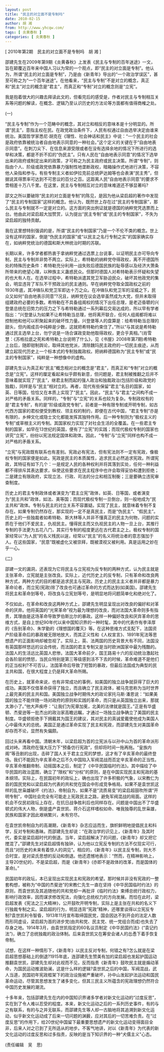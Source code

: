 ```yaml
---
layout: post
title: "民主的对立面不是专制吗"
date: 2010-02-15
author: 胡 湘
from: http://www.yhcqw.com/
tags: [ 炎黄春秋 ]
categories: [ 炎黄春秋 ]
---
```



[ 2010年第2期　民主的对立面不是专制吗　胡 湘 ]


邵建先生在2009年第9期《炎黄春秋》上发表《民主与专制的百年迷途》一文，旨在颠覆近百年来中国人习以为常的一个观点，即“民主的对立面是专制”。他认为，所谓“民主的对立面是专制”，乃是由《新青年》导出的“一个政治学误区”，甚至可称之为“一个百年迷途”。在他看来，“民主与专制”不是对立的概念，真正和“民主”对立的概念是“君主”，而真正和“专制”对立的概念则是“立宪”。

我是抱着很大的兴趣去拜读此文的，但看完后的感受是，作者对民主与专制相互关系等问题的解读，在概念、逻辑乃至认识历史的方法论等方面都有值得商榷之处。

(一)


“民主与专制”作为一个范畴中的概念，其对立和相反的意味本是十分明显的。所谓“民主”，意指主权在民。在政党政治条件下，人民有权通过自由选举决定由谁来统治。美国哲学家悉尼·胡克在《理性、社会神话和民主》中说：“一个民主的社会是政府依靠被统治者自由地表示同意的一种社会。”这个定义的关键在于“自由地表示同意”。在刺刀尖下、在信息来源受限或者在没有选择余地的情况下所进行的选举和决策，都是不折不扣的“伪民主”。只有人民在“自由地表示同意”的情况下选举出来的政府或制定出来的政策，才可称之为民主政府或民主决策。所谓“专制”，则指由个人、阶级或政党依靠暴力强制性地垄断政权，暗箱操作式地进行决策，不容他人染指和参与。有些专制主义者如伊拉克前总统萨达姆等也会表演“民主秀”，但据说其得票率可达到不可思议的百分之百。这距离人民“自由地表示同意”的要求不啻相差十万八千里。在这里，民主与专制相互对立的意味难道还不够显著吗?


邵文之所以要破除“民主的对立面是专制”的陈见，是因为他从梁启超的著作中发现了“民主的专制国家”这样的概念。他认为，既然世上存在过“民主的专制国家”，那么民主与专制就不一定是对立的。这方面的突出例证就是德国的纳粹党凭选票而上台。他由此对梁启超大加赞赏，认为提出“民主专制”或“民主的专制国家”，不失为梁启超的独特贡献。


我在这里想特别强调的是，所谓“民主的专制国家”乃是一个不伦不类的概念。世上没有这样的国家，倒是“伪民主的国家”或“以民主之名行专制之实”的国家确实存在，如纳粹党统治的德国和斯大林统治时期的苏联。


长期以来，许多学者都热衷于拿纳粹党通过选票上台说事，以证明民主亦可导向专制，民主与专制并非势不两立。实际上，希特勒的纳粹党夺得政权，离不开德国所处的特殊历史条件：希特勒充分利用一战失败后德国民族的耻辱感以及经济大萧条所带来的绝望心理，以种族主义蛊惑民众。但那时德国人对希特勒表示怀疑和失望的也大有人在。在选举过程中，希特勒派遣其党卫军胁迫民众，破坏其他政党的集会，明显违背了军队不干预政治的民主通则。早在纳粹党夺取全国政权之前的1930年底，其冲锋队和党卫军即达十万之众。在冲锋队和党卫军的淫威之下，民众又如何“自由地表示同意”?况且，纳粹党在议会选举虽然成为大党，但并未取得组建政府必要的多数。希特勒在不具备组阁权的情况下出任总理，是老迈昏聩的兴登堡总统在旧势力的压力之下与希特勒通过一系列幕后交易达成的，所以早有学者指出：“兴登堡认为如果不让希特勒当总理，他将离开联合，任何人组阁都将难以控制他和他可以积聚起来的破坏性力量。兴登堡等人的盘算是：给希特勒当总理的甜头，但内阁成员中纯粹是少数，这就把希特勒约束住了。”所以“与其说是希特勒通过民主选举上台，勿宁说是一场合谋政变助他取得政权，更合乎真相。”(肖雪慧：《苏格拉底之死和希特勒上台说明了什么》，见《书屋》2008年第7期)希特勒上台后，随即钳制舆论，取缔其他党派，清除魏玛民主政府的一切民主痕迹，从而建立起现代历史上一个标本式的专制独裁政权。把纳粹德国称为“民主专制”或“民主的专制国家”，纯粹是一种想像中的虚构。


邵建先生认为真正和“民主”概念相对立的概念是“君主”，而真正和“专制”对立的概念是“立宪”。这样的厘定看起来似乎颇有新意，但问题是，君主制被推翻之后并不意味着就实现了“民主”，继君主制而起的强人政治和独裁政治(包括阶级和政党的独裁)，同样是与“民主”相对立的。再者，现代有些保留“君主”名目的国家，如英、日等国，恰恰又在本质上实现了“民主”。因此，“民主”与“君主”之间构不成一对严格的矛盾关系。同样的，“专制”与“立宪”的关系也较为复杂。专制政权有的是“君主专制”，有的是“阶级或政党专制”。前者是一种有限专制或开明专制，如古代西方国家的君权便受到教权、领主权的制约，即便在古代中国，“君主专制”亦是有限的，乡绅文化或隐士文化都能发挥其独特作用。后一种专制则为“极权主义的专制”或草根主义的专制。其国家权力实现了对社会生活的全覆盖。在一些君主专制的国家，如早在13世纪的英国，便有了“立宪”的实践；而现代极权专制的国家也讲究“立宪”，纷纷以宪法规定国体和政体。因此，“专制”与“立宪”同样也构不成一对严格的矛盾关系。


“立宪”与宪政既有联系也有差别。宪政必有宪法，但有宪法则不一定有宪政，像极权专制的国家便是如此。宪政是民主的本质属性，追求民主必然追求宪政。所谓宪政，其特征有如下几个：一是规定人民的各种权利并将其落到实处，任何一种利益都不得排斥其表达要求，纵使这些要求在民主程序中也许会取得妥协和遭到拒绝；二是建立有限政府，实现立法、行政、司法的分立和相互制衡；三是要确立违宪审查制度。


历史上的君主专制政体或者演变为“君主立宪”政体，如英、日等国，或者演变为“民主共和”政体，如法、美等国；而现代极权专制一旦倒台，则一般地成为“民主共和”政体。专制与民主的对立关系不容置疑。实现了民主，就意味着专制不复存在。如果专制仍然存在，那实现的一定不是真民主，而是“伪民主”、“假民主”。历史上的一些独裁者如希特勒、斯大林等人并非不懂真正的民主为何物，问题的实质在于他们不爱民主，仇视民主。懂得民主而又仇视民主的人物一旦上台，其推行专制的手法更为五花八门，其实行专制的程度更远在古代君主之上。极权专制的国家经常以“为人民”的名义残民以逞，经常以“民主”的名义将统治者的意志强加于人。在这些国家，“民意”既被虚化又被崇拜，既被漠视又被利用。真是运用之妙在乎一心。

(二)


邵建一文的漏洞，还表现为它将民主与立宪视为反专制的两种方式，认为民主就是主张革命，立宪就是主张改良。实际上，近代历史上的反专制，只有革命和改良两种方式，两种方式的目的都是追求民主与宪政。历史上的民主主义者并非都是暴力革命论者，而立宪(宪政)除了改良也可通过革命的方式而达到(如美国)。邵建先生将民主和革命划等号，将改良与立宪划等号，是明显地将问题简单化和绝对化了。


不仅如此，在革命和改良这两种方式上，邵建先生明显呈现出对改良的偏好和对革命的厌弃。他将英国的“光荣革命”视为最为理想的改良，而对法国大革命则多有指责，其理由是这场革命导致罗伯斯比尔的暴政。这样一种偏好改良和厌弃革命的思维方式，是自上世纪90年代以来中国知识界的一种时髦，其中的代表作有李泽厚的《告别革命》、朱学勤的《理想国的覆灭》等。在这种思维方式支配下，法国资产阶级革命后的暴政被无限地放大，而其正义性和《人权宣言》、1891年宪法等思想遗产的正面影响却被忽视了。实际上，英、法两国的历史背景大有不同，法国没有英国那样悠远的议会传统，而法国的君主专制又是当时欧洲国家中最为残酷的。法国人的生活远比英国人悲惨。法国大革命前夕，国王路易十六的反动统治激起社会各阶层的愤怒，当民众特别是第三等级感到活不下去的时候，革命难道不是他们的正当权利?不可否认，法国革命后导致了短暂的暴政，但最后法国成为典型的民主共和国，在很大程度上仍是拜大革命所赐。


在历史上，就革命来说，也有非常成功的事例，如美国的独立战争就获得了巨大的成功。美国不仅借革命获得了独立，而且确立了民主政体，被马克思称为当时世界上最完美的民主共和国。美国独立战争时期伟大的政论家托马斯·潘恩说：“如果美国的独立不能伴随一场对政府的原则和实践的革命，而只是从英国独立出来，那就太渺小了。”他大声疾呼：“让我们为宪章加冕，北美的法律就是国王。”正是有华盛顿、杰斐逊等一批杰出的政治家高瞻远瞩，才通过一场独立战争确立了美国的民主制度。华盛顿拒绝手下拥戴其为国王的建议，其对民主的真诚爱戴使他成为美国人心中最伟大的总统。美国正是通过革命实现了民主和宪政，而邵建先生对美国革命却存而不论，显然有失偏颇。


回过头来再看中国。清朝末年，以梁启超为首的立宪派与以孙中山为首的革命派形成对峙。清政府在强大压力下“预备仿行宪政”，但却将时间一拖再拖。“皇族内阁”等丑剧的出现，击碎了国人关于君主立宪的梦想，这才有了辛亥革命的最终登场。我们不能因为辛亥革命之后不久中国陷入军阀混战而否定辛亥革命的正当性。辛亥革命推翻帝制、动摇国本之后，制定了《中华民国临时约法》。其中描绘了中华民国的政治蓝图，确立了“限权”和“分权”的原则，是在中国实现民主和宪政的基本纲领。实际上，在民国初年的政坛上，确也出现了许多积极的气象，以宋教仁为首的国民党和以梁启超为代表的共和党在国会中形成竞争格局。如果不是袁世凯这样的乱世枭雄破坏《约法》，帝制自为，如果不是“流质易变”的梁启超鼓吹所谓“开明专制”，中国社会完全有可能走上宪政民主之路，避免军阀混战的局面。这样的机会不仅民初政坛上存在，在抗日战争胜利后也同样存在。问题是中国出不了华盛顿式的伟大人物，倒是盛产袁世凯、蒋介石这样嗜权如命、唯我独尊的乱世枭雄，民族和国家才因此艰祸繁兴，未有穷尽。


在袁世凯帝制自为的高潮期，《新青年》杂志应运而生，旗帜鲜明地提倡民主和科学，反对专制和愚昧。而邵建先生却说：“在政治学的识见上，《新青年》及其时代，委实是梁启超时代的倒退。当年，梁启超解决了的问题，《新青年》却又把它搅混了。”邵建先生对梁启超情有独钟，认为他以立宪反专制的方法不仅现实可行，而且“对历史的未来有着惊人的洞见”。相应的，《新青年》以民主反专制，则大不合时宜，是对梁氏思想的反动和倒退。他还遗憾地表示：“然而，在精神影响上，主导20世纪的，不是梁启超，而是《新青年》(亦即不是政体的改革，而是国体的革命)。”


民国初年的政坛，本已呈现出实现民主和宪政的希望。那时候并非没有宪政的一整套构想，被称为“中国的杰斐逊”的宋教仁先生一直在坚持《中华民国临时约法》的原则，而袁世凯及其追随他的共和党却一再批评《临时约法》束缚总统行政权力，影响行政效率，因而谋求修改宪法，向强化总统权力的方向发展。而恰在此时，梁启超发表《宪法之三大精神》，公开鼓吹开明专制，实际上是主张在共和的名义下行独裁专制之实。梁启超的行为，明显违背“宪政”精神，还哪里谈得以立宪反专制?袁世凯利令智昏，1913年11月宣布取缔国民党，国会因达不到开会的法定人数而形同虚设，梁启超为首的进步党(由共和党、民主党、统一党组合而成)也失去了存身之地。1914年3月，由袁世凯指定的60名议员制定《中华民国约法》(“袁记约法”)，确立了总统独裁的政治体制。后来袁世凯又在筹安会诸人的怂恿下着手恢复帝制。


试想，在这样一种情形下，《新青年》以民主反对专制，何错之有?怎么就是在梁启超思想基础上的倒退?1915年底，连邵建先生赞美有加的梁启超也发起护国运动推翻袁世凯，邵建先生却对此视而不见，反而指责《新青年》鼓吹民主就是煽动革命，为国民运动推波助澜，这是什么样的逻辑?袁世凯之后的中国，军阀混战，武人当道，民国初年宪政框架下的政治设施被严重破坏，孙中山发起护法运动和国民革命运动，尽管其思想发生了诸多变化，但其三民主义所蕴含的宪政理想仍然符合中国历史发展的潮流。


十多年来，包括邵建先生在内的中国知识界诸多学者对新文化运动的“过度反思”，实在到了令人难以忍受的程度。本来，新文化运动之后的一系列历史事件，有的与之有联系，有的与之并无联系，而邵建先生等人却一古脑地将其追溯到新文化运动，似乎新文化运动成了后来一切问题的渊薮，应对其后的一切苦难负责。在“过度反思”的作用下，给20世纪中国留下最重要思想遗产的新文化运动变得面目全非，后来人对之已到了无所适从的地步。不客气地讲，对以《新青年》为代表的新文化运动的过度反思和过多指责，反映的是当下知识界的一种“犬儒主义”心态。

(责任编辑　吴　思)


